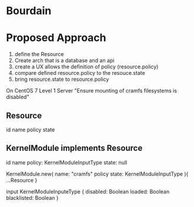 # Bourdain

# Proposed Approach
1. define the Resource
2. Create arch that is a database and an api
3. create a UX allows the definition of policy (resource.policy)
4. compare defined resource.policy to the resouce.state
5. bring resource.state to resource.policy

On CentOS 7 Level 1 Server
"Ensure mounting of cramfs filesystems is disabled"

Resource
--------
id
name
policy
state

KernelModule implements Resource
-------------
id
name
policy: KernelModuleInputType
state: null

KernelModule.new(
  name: "cramfs"
  policy 
  state: KernelModuleInputType
){
  ...Resource
}

input KernelModuleInputeType {
  disabled: Boolean
  loaded: Boolean
  blacklisted: Boolean
}